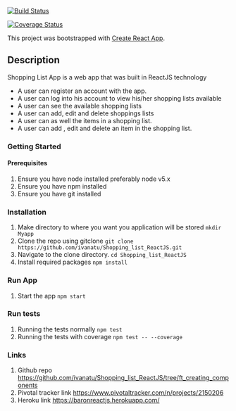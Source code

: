 

[![Build Status](https://travis-ci.org/ivanatu/Shopping_list_ReactJS.svg?branch=ft_creating_components)](https://travis-ci.org/ivanatu/Shopping_list_ReactJS)

[![Coverage Status](https://coveralls.io/repos/github/ivanatu/Shopping_list_ReactJS/badge.svg?branch=ft_creating_components)](https://coveralls.io/github/ivanatu/Shopping_list_ReactJS?branch=ft_creating_components)


This project was bootstrapped with [Create React App](https://github.com/facebookincubator/create-react-app).

## Description
Shopping List App is a web app that was built in ReactJS technology
  * A user can register an account with the app.
  * A user can log into his account to view his/her shopping lists available
  * A user can see the available shopping lists
  * A user can add, edit and delete shoppings lists
  * A user can as well the items in a shopping list.
  * A user can add , edit and delete an item in the shopping list.

### Getting Started
  #### Prerequisites
  1. Ensure you have node installed preferably node v5.x 
  2. Ensure you have npm installed
  3. Ensure you have git installed

### Installation
  1. Make directory to where you want you application will be stored
   `mkdir Myapp`
  2. Clone the repo using gitclone
   `git clone https://github.com/ivanatu/Shopping_list_ReactJS.git`
  3. Navigate to the clone directory.
   `cd Shopping_list_ReactJS`
  4. Install required packages
   `npm install`

### Run App
  1. Start the app
   `npm start`

### Run tests
  1. Running the tests normally
   `npm test`
  2. Running the tests with coverage
   `npm test -- --coverage`

### Links
  1. Github repo
     https://github.com/ivanatu/Shopping_list_ReactJS/tree/ft_creating_components
  2. Pivotal tracker link
     https://www.pivotaltracker.com/n/projects/2150206
  3. Heroku link
     https://baronreactjs.herokuapp.com/